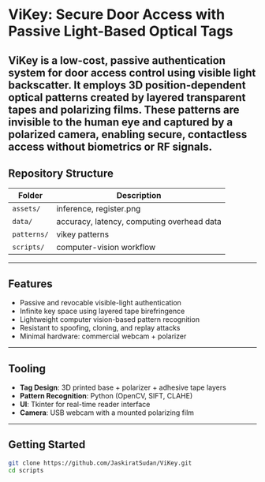 # ViKey: Secure Door Access with Passive Light-Based Optical Tags

**ViKey** is a low-cost, passive authentication system for door access control using visible light backscatter. It employs 3D position-dependent optical patterns created by layered transparent tapes and polarizing films. These patterns are invisible to the human eye and captured by a polarized camera, enabling secure, contactless access without biometrics or RF signals.
---

## Repository Structure

| Folder                     | Description                     |
|---------------------------|---------------------------------|
| `assets/`            | inference, register.png |
| `data/`       | accuracy, latency, computing overhead data  |
| `patterns/` | vikey patterns  |
| `scripts/`          | computer-vision workflow    |

---

## Features

- Passive and revocable visible-light authentication
- Infinite key space using layered tape birefringence
- Lightweight computer vision-based pattern recognition
- Resistant to spoofing, cloning, and replay attacks
- Minimal hardware: commercial webcam + polarizer



---

## Tooling

- **Tag Design**: 3D printed base + polarizer + adhesive tape layers
- **Pattern Recognition**: Python (OpenCV, SIFT, CLAHE)
- **UI**: Tkinter for real-time reader interface
- **Camera**: USB webcam with a mounted polarizing film
---

## Getting Started

```bash
git clone https://github.com/JaskiratSudan/ViKey.git
cd scripts

